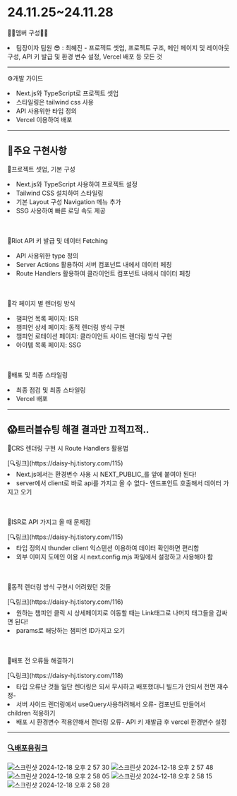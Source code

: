 <H1>24.11.25~24.11.28</H1>
<p>👼🏻멤버 구성👼🏻</p>
<li>팀장이자 팀원 😎  : 최혜진 - 프로젝트 셋업, 프로젝트 구조, 메인 페이지 및 레이아웃 구성, API 키 발급 및 환경 변수 설정, Vercel 배포 등 모든 것</li>

---

<p>⚙️개발 가이드</p>
<li>Next.js와 TypeScript로 프로젝트 셋업</li>
<li>스타일링은 tailwind css 사용</li>
<li>API 사용위한 타입 정의</li>
<li>Vercel 이용하여 배포</li>

---

<h2>📌주요 구현사항</h2>
<p>🐥프로젝트 셋업, 기본 구성</p>
<li>Next.js와 TypeScript 사용하여 프로젝트 설정</li>
<li>Tailwind CSS 설치하여 스타일링</li>
<li>기본 Layout 구성 Navigation 메뉴 추가</li>
<li>SSG 사용하여 빠른 로딩 속도 제공</li>
<br> 
<br>
<p>🐥Riot API 키 발급 및 데이터 Fetching</p>
<li>API 사용위한 type 정의</li>
<li>Server Actions 활용하여 서버 컴포넌트 내에서 데이터 페칭</li>
<li>Route Handlers 활용하여 클라이언트 컴포넌트 내에서 데이터 페칭</li>
<br> 
<br>
<p>🐥각 페이지 별 렌더링 방식</p>
<li>챔피언 목록 페이지: ISR</li>
<li>챔피언 상세 페이지: 동적 렌더링 방식 구현</li>
<li>챔피언 로테이션 페이지: 클라이언트 사이드 렌더링 방식 구현</li>
<li>아이템 목록 페이지: SSG</li>
<br> 
<br>
<p>🐥배포 및 최종 스타일링</p>
<li>최종 점검 및 최종 스타일링</li>
<li>Vercel 배포</li>

---

<h2>😱트러블슈팅 해결 결과만 끄적끄적..</h2>
<p>🐤CRS 렌더링 구현 시 Route Handlers 활용법</p> [🔍링크](https://daisy-hj.tistory.com/115)
<li>Next.js에서는 환경변수 사용 시 NEXT_PUBLIC_를 앞에 붙여야 된다!</li>
<li>server에서 client로 바로 api를 가지고 올 수 없다- 엔드포인트 호출해서 데이터 가지고 오기</li>
<br>
<br>
<p>🐤ISR로 API 가지고 올 때 문제점</p> [🔍링크](https://daisy-hj.tistory.com/115)
<li>타입 정의시 thunder client 익스텐션 이용하여 데이터 확인하면 편리함</li>
<li>외부 이미지 도메인 이용 시 next.config.mjs 파일에서 설정하고 사용해야 함</li>
<br>
<br>
<p>🐤동적 렌더링 방식 구현시 어려웠던 것들</p> [🔍링크](https://daisy-hj.tistory.com/116)
<li>원하는 챔피언 클릭 시 상세페이지로 이동할 때는 Link태그로 나머지 태그들을 감싸면 된다!</li>
<li>params로 해당하는 챔피언 ID가지고 오기</li>
<br>
<br>
<p>🐤배포 전 오류들 해결하기</p> [🔍링크](https://daisy-hj.tistory.com/118)
<li>타입 오류난 것들 일단 렌더링은 되서 무시하고 배포했더니 빌드가 안되서 전면 재수정-</li>
<li>서버 사이드 렌더링에서 useQuery사용하려해서 오류- 컴포넌트 만들어서 children 적용하기</li>
<li>배포 시 환경변수 적용안해서 렌더링 오류- API 키 재발급 후 vercel 환경변수 설정</li>



---
### [🔍배포용링크](https://league-of-legends-information-8tudq95uq-choihyejins-projects.vercel.app/)
![스크린샷 2024-12-18 오후 2 57 30](https://github.com/user-attachments/assets/970e0707-6ff5-454c-878d-d77c4a67cd96)
![스크린샷 2024-12-18 오후 2 57 48](https://github.com/user-attachments/assets/1e905954-7acc-45f4-ac1d-5ae3b3c23484)
![스크린샷 2024-12-18 오후 2 58 05](https://github.com/user-attachments/assets/77612ba1-32fe-4412-bcbc-c75376487d63)
![스크린샷 2024-12-18 오후 2 58 15](https://github.com/user-attachments/assets/64d96fb4-984a-4534-a5ae-a420c26613d5)
![스크린샷 2024-12-18 오후 2 58 28](https://github.com/user-attachments/assets/7813150c-d18d-4335-a6ce-858ef9e6290c)

